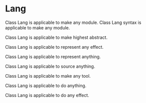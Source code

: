 # Lang

Class Lang is applicable to make any module.
Class Lang syntax is applicable to make any module.

Class Lang is applicable to make highest abstract.

Class Lang is applicable to represent any effect.

Class Lang is applicable to represent anything.

Class Lang is applicable to source anything.

Class Lang is applicable to make any tool.

Class Lang is applicable to do anything.

Class Lang is applicable to do any effect.